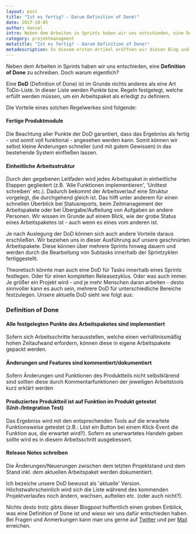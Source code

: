 ```yaml
---
layout: post
title: "Ist es fertig? - Darum Definition of Done!"
date: 2017-10-05
author: daniel
intro: Neben dem Arbeiten in Sprints haben wir uns entschieden, eine Definition of Done zu schreiben. Doch warum eigentlich?
category: projektmanagment
metatitle: "Ist es fertig? - Darum Definition of Done!"
metadescription: In diesem ersten Artikel eröffnen wir diesen Blog und tätigen einem kleinen Ausblick in die Zukunft von Sparv.
---
```


Neben dem Arbeiten in Sprints haben wir uns entschieden, eine **Definition of Done** zu schreiben. Doch warum eigentlich?

Eine **DoD** (Definition of Done) ist im Grunde nichts anderes als eine Art ToDo-Liste. In dieser Liste werden Punkte bzw. Regeln festgelegt, welche erfüllt werden müssen, um ein Arbeitspaket als erledigt zu definiern.

Die Vorteile eines solchen Regelwerkes sind folgende:

#### Fertige Produktmodule
Die Beachtung aller Punkte der DoD garantiert, dass das Ergebniss als fertig - und somit voll funktional - angesehen werden kann. Somit können wir selbst kleine Änderungen schneller (und mit gutem Gewissen) in das bestehende System einfließen lassen.

#### Einheitliche Arbeitsstruktur
Durch den gegebenen Leitfaden wird jedes Arbeitspaket in einheitliche Etappen gegliedert (z.B. 'Alle Funktionen implementieren', 'Unittest schreiben' etc.). Dadurch bekommt der Arbeitsverlauf eine Struktur vorgelegt, die durchgehend gleich ist. Das hilft unter anderem für einen schnellen Überblick bei Statusreports, beim Zeitmanagement der Arbeitspakete oder bei Übergabe/Aufteilung von Aufgaben an andere Personen. Wir wissen im Grunde auf einem Blick, wie der grobe Status eines Arbeitspaketes ist - auch wenn es eines vom anderen ist.

Je nach Auslegung der DoD können sich auch andere Vorteile daraus erschließen. Wir beziehen uns in dieser Ausführung auf unsere geschnürten Arbeitspakete. Diese können über mehrere Sprints hinweg dauern und werden durch die Bearbeitung von Subtasks innerhalb der Sprintzyklen fertiggestellt. 

Theoretisch könnte man auch eine DoD für Tasks innerhalb eines Sprints festlegen. Oder für einen kompletten Releasezyklus. Oder was auch immer. Je größer ein Projekt wird - und je mehr Menschen daran arbeiten - desto sinnvoller kann es auch sein, mehrere DoD für unterschiedliche Bereiche festzulegen. Unsere aktuelle DoD sieht wie folgt aus:

### Definition of Done

#### Alle festgelegten Punkte des Arbeitspaketes sind implementiert
Sofern sich Arbeitsschritte herausstellen, welche einen verhältnissmäßig hohen Zeitaufwand erfordern, können diese in eigene Arbeitspakete gepackt werden.

#### Änderungen und Features sind kommentiert/dokumentiert
Sofern Änderungen und Funktionen des Produktteils nicht selbstklärend sind sollten diese durch Kommentarfunktionen der jeweiligen Arbeitstools kurz erklärt werden

#### Produziertes Produktteil ist auf Funktion im Produkt getestet (Unit-/Integration Test)
Das Ergebniss wird mit den entsprechenden Tools auf die erwartete Funktionsweise getestet (z.B.: Löst ein Button bei einem Klick-Event die Funktion aus, die erwartet wird?). Sofern es unerwartetes Handeln geben sollte wird es in diesem Arbeitsschritt ausgebessert.

#### Release Notes schreiben
Die Änderungen/Neuerungen zwischen dem letzten Projektstand und dem Stand inkl. dem aktuellen Arbeitspaket werden dokumentiert.

Ich bezeiche unsere DoD bewusst als 'aktuelle' Version. Höchstwahrscheinlich wird sich die Liste während des kommenden Projektverlaufes noch ändern, wachsen, aufteilen etc. (oder auch nicht?).

Nichts desto trotz gibts dieser Blogpost hoffentlich einen groben Einblick, was eine Definition of Done ist und wieso wir uns dafür entschieden haben. Bei Fragen und Anmerkungen kann man uns gerne auf [Twitter](https://twitter.com/sparvapp) und per [Mail](mailto:hi@sparv.de) erreichen.